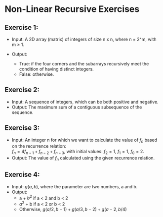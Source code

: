 # Non-Linear Recursive Exercises

## Exercise 1:

* Input: A 2D array (matrix) of integers of size n x n, where n = 2^m, with m ≥ 1.
* Output:

  - True: if the four corners and the subarrays recursively meet the condition of having distinct integers.
  - False: otherwise.

## Exercise 2:

* Input:  A sequence of integers, which can be both positive and negative.
* Output: The maximum sum of a contiguous subsequence of the sequence.
  
## Exercise 3:

* Input: An integer n for which we want to calculate the value of $f_n$ based on the recurrence relation:  
 $f_n = 4f_{n-1} + f_{n-2} + f_{n-3}$, with initial values:  $f_2 = 1$, $f_1 = 1$, $f_0 = 2$.
* Output: The value of $f_n$ calculated using the given recurrence relation.

## Exercise 4:

* Input: $g(a,b)$, where the parameter are two numbers, a and b.
* Output:
  - a + $b^2$ if a < 2 and b < 2
  - $a^2$ + b if a < 2 or b < 2
  - Otherwise, $g(a/2,b-1) + g(a/3,b-2) + g(a-2,b/4)$
